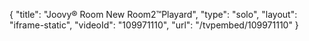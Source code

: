{
    "title": "Joovy&reg; Room New Room2&trade;Playard",
    "type": "solo",
    "layout": "iframe-static",
    "videoId": "109971110",
    "url": "\/tvpembed\/109971110"
}
